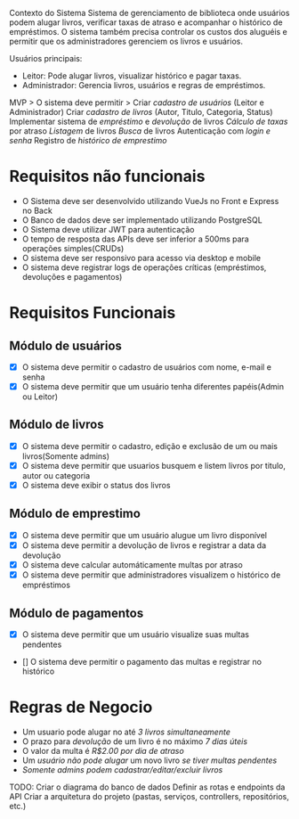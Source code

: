 Contexto do Sistema
Sistema de gerenciamento de biblioteca onde usuários podem alugar livros, verificar taxas de atraso e acompanhar o histórico de empréstimos. O sistema também precisa controlar os custos dos aluguéis e permitir que os administradores gerenciem os livros e usuários.

Usuários principais:
* Leitor: Pode alugar livros, visualizar histórico e pagar taxas.
* Administrador: Gerencia livros, usuários e regras de empréstimos.


MVP > O sistema deve permitir >
    Criar *cadastro de usuários* (Leitor e Administrador)
    Criar *cadastro de livros* (Autor, Titulo, Categoria, Status)
    Implementar sistema de *empréstimo* e *devolução* de livros
    *Cálculo de taxas* por atraso
    *Listagem* de livros
    *Busca* de livros
    Autenticação com *login e senha*
    Registro de *histórico de emprestimo*

# Requisitos não funcionais

* O Sistema deve ser desenvolvido utilizando VueJs no Front e Express no Back
* O Banco de dados deve ser implementado utilizando PostgreSQL
* O Sistema deve utilizar JWT para autenticação
* O tempo de resposta das APIs deve ser inferior a 500ms para operações simples(CRUDs)
* O sistema deve ser responsivo para acesso via desktop e mobile
* O sistema deve registrar logs de operações críticas (empréstimos, devoluções e pagamentos)


# Requisitos Funcionais
## Módulo de usuários
- [X] O sistema deve permitir o cadastro de usuários com nome, e-mail e senha
- [X] O sistema deve permitir que um usuário tenha diferentes papéis(Admin ou Leitor)

## Módulo de livros
- [X] O sistema deve permitir o cadastro, edição e exclusão de um ou mais livros(Somente admins)
- [X] O sistema deve permitir que usuarios busquem e listem livros por titulo, autor ou categoria
- [x] O sistema deve exibir o status dos livros

## Módulo de emprestimo
- [X] O sistema deve permitir que um usuário alugue um livro disponível
- [X] O sistema deve permitir a devolução de livros e registrar a data da devolução
- [X] O sistema deve calcular automáticamente multas por atraso
- [X] O sistema deve permitir que administradores visualizem o histórico de empréstimos

## Módulo de pagamentos
- [X] O sistema deve permitir que um usuário visualize suas multas pendentes
- [] O sistema deve permitir o pagamento das multas e registrar no histórico


# Regras de Negocio
* Um usuario pode alugar no até *3 livros simultaneamente*
* O prazo para *devolução* de um livro é no máximo *7 dias úteis*
* O valor da multa é *R$2.00 por dia de atraso*
* Um *usuário não pode alugar* um novo livro *se tiver multas pendentes*
* *Somente admins podem cadastrar/editar/excluir livros*


TODO:
Criar o diagrama do banco de dados
Definir as rotas e endpoints da API
Criar a arquitetura do projeto (pastas, serviços, controllers, repositórios, etc.)